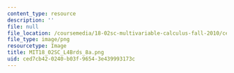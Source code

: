 ```yaml
---
content_type: resource
description: ''
file: null
file_location: /coursemedia/18-02sc-multivariable-calculus-fall-2010/ced7cb420240b03f96543e439993173c_MIT18_02SC_L4Brds_8a.png
file_type: image/png
resourcetype: Image
title: MIT18_02SC_L4Brds_8a.png
uid: ced7cb42-0240-b03f-9654-3e439993173c
---
```

